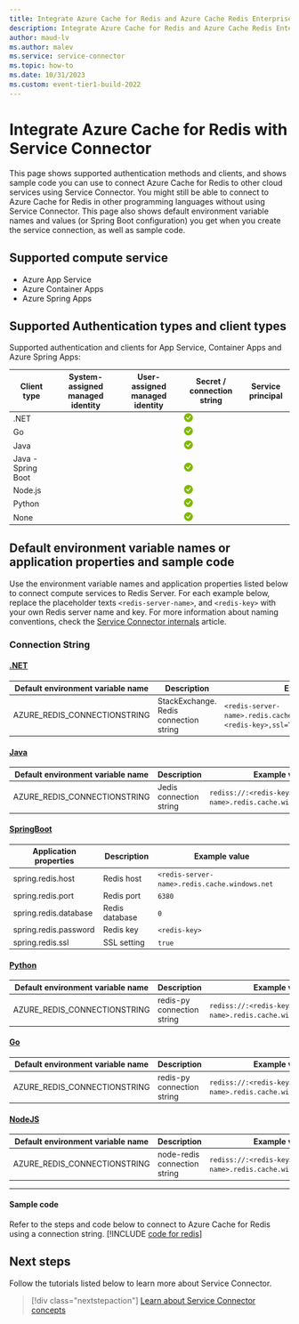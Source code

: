 ```yaml
---
title: Integrate Azure Cache for Redis and Azure Cache Redis Enterprise with Service Connector
description: Integrate Azure Cache for Redis and Azure Cache Redis Enterprise into your application with Service Connector
author: maud-lv
ms.author: malev
ms.service: service-connector
ms.topic: how-to
ms.date: 10/31/2023
ms.custom: event-tier1-build-2022
---
```


# Integrate Azure Cache for Redis with Service Connector

This page shows supported authentication methods and clients, and shows sample code you can use to connect Azure Cache for Redis to other cloud services using Service Connector. You might still be able to connect to Azure Cache for Redis in other programming languages without using Service Connector. This page also shows default environment variable names and values (or Spring Boot configuration) you get when you create the service connection, as well as sample code.

## Supported compute service

- Azure App Service
- Azure Container Apps
- Azure Spring Apps

## Supported Authentication types and client types

Supported authentication and clients for App Service, Container Apps and Azure Spring Apps:

| Client type        | System-assigned managed identity | User-assigned managed identity | Secret / connection string           | Service principal |
|--------------------|----------------------------------|--------------------------------|--------------------------------------|-------------------|
| .NET               |                                  |                                | ![yes icon](./media/green-check.png) |                   |
| Go                 |                                  |                                | ![yes icon](./media/green-check.png) |                   |
| Java               |                                  |                                | ![yes icon](./media/green-check.png) |                   |
| Java - Spring Boot |                                  |                                | ![yes icon](./media/green-check.png) |                   |
| Node.js            |                                  |                                | ![yes icon](./media/green-check.png) |                   |
| Python             |                                  |                                | ![yes icon](./media/green-check.png) |                   |
| None               |                                  |                                | ![yes icon](./media/green-check.png) |                   |

## Default environment variable names or application properties and sample code

Use the environment variable names and application properties listed below to connect compute services to Redis Server. For each example below, replace the placeholder texts `<redis-server-name>`, and `<redis-key>` with your own Redis server name and key. For more information about naming conventions, check the [Service Connector internals](concept-service-connector-internals.md#configuration-naming-convention) article.

### Connection String

#### [.NET](#tab/dotnet) 

| Default environment variable name | Description                            | Example value                                                                                      |
|-----------------------------------|----------------------------------------|----------------------------------------------------------------------------------------------------|
| AZURE_REDIS_CONNECTIONSTRING      | StackExchange. Redis connection string | `<redis-server-name>.redis.cache.windows.net:6380,password=<redis-key>,ssl=True,defaultDatabase=0` |

#### [Java](#tab/java) 

| Default environment variable name | Description             | Example value                                                              |
|-----------------------------------|-------------------------|----------------------------------------------------------------------------|
| AZURE_REDIS_CONNECTIONSTRING      | Jedis connection string | `rediss://:<redis-key>@<redis-server-name>.redis.cache.windows.net:6380/0` |

#### [SpringBoot](#tab/spring) 

| Application properties | Description    | Example value                                 |
|------------------------|----------------|-----------------------------------------------|
| spring.redis.host      | Redis host     | `<redis-server-name>.redis.cache.windows.net` |
| spring.redis.port      | Redis port     | `6380`                                        |
| spring.redis.database  | Redis database | `0`                                           |
| spring.redis.password  | Redis key      | `<redis-key>`                                 |
| spring.redis.ssl       | SSL setting    | `true`                                        |

#### [Python](#tab/python) 

| Default environment variable name | Description                | Example value                                                              |
|-----------------------------------|----------------------------|----------------------------------------------------------------------------|
| AZURE_REDIS_CONNECTIONSTRING      | redis-py connection string | `rediss://:<redis-key>@<redis-server-name>.redis.cache.windows.net:6380/0` |

#### [Go](#tab/go) 

| Default environment variable name | Description                | Example value                                                              |
|-----------------------------------|----------------------------|----------------------------------------------------------------------------|
| AZURE_REDIS_CONNECTIONSTRING      | redis-py connection string | `rediss://:<redis-key>@<redis-server-name>.redis.cache.windows.net:6380/0` |

#### [NodeJS](#tab/nodejs)

| Default environment variable name | Description                  | Example value                                                              |
|-----------------------------------|------------------------------|----------------------------------------------------------------------------|
| AZURE_REDIS_CONNECTIONSTRING      | node-redis connection string | `rediss://:<redis-key>@<redis-server-name>.redis.cache.windows.net:6380/0` |

---

#### Sample code

Refer to the steps and code below to connect to Azure Cache for Redis using a connection string.
[!INCLUDE [code for redis](./includes/code-redis-secret.md)]

## Next steps

Follow the tutorials listed below to learn more about Service Connector.

> [!div class="nextstepaction"]
> [Learn about Service Connector concepts](./concept-service-connector-internals.md)
